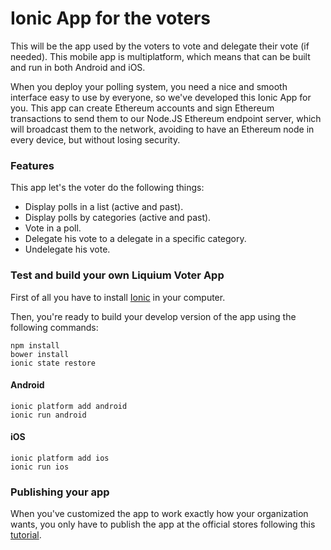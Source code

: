 # Ionic App for the voters
This will be the app used by the voters to vote and delegate their vote (if needed). This mobile app is multiplatform, which means that can be built and run in both Android and iOS.

When you deploy your polling system, you need a nice and smooth interface easy to use by everyone, so we've developed this Ionic App for you. This app can create Ethereum accounts and sign Ethereum transactions to send them to our Node.JS Ethereum endpoint server, which will broadcast them to the network, avoiding to have an Ethereum node in every device, but without losing security.

### Features
This app let's the voter do the following things:
- Display polls in a list (active and past).
- Display polls by categories (active and past).
- Vote in a poll.
- Delegate his vote to a delegate in a specific category.
- Undelegate his vote.

### Test and build your own Liquium Voter App
First of all you have to install [Ionic](https://ionicframework.com/getting-started/) in your computer.

Then, you're ready to build your develop version of the app using the following commands:

```
npm install
bower install
ionic state restore
```

#### Android

```
ionic platform add android
ionic run android
```

#### iOS

```
ionic platform add ios
ionic run ios
```

### Publishing your app
When you've customized the app to work exactly how your organization wants, you only have to publish the app at the official stores following this [tutorial](https://ionicframework.com/docs/guide/publishing.html).
